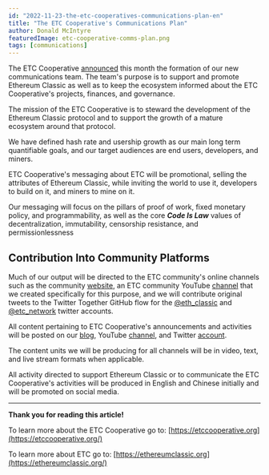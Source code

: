 ```yaml
---
id: "2022-11-23-the-etc-cooperatives-communications-plan-en"
title: "The ETC Cooperative's Communications Plan"
author: Donald McIntyre
featuredImage: etc-cooperative-comms-plan.png
tags: [communications]
---
```


The ETC Cooperative [announced](https://etccooperative.org/posts/2022-11-15-announcing-the-new-etc-cooperative-communications-team-en) this month the formation of our new communications team. The team's purpose is to support and promote Ethereum Classic as well as to keep the ecosystem informed about the ETC Cooperative's projects, finances, and governance.

The mission of the ETC Cooperative is to steward the development of the Ethereum Classic protocol and to support the growth of a mature ecosystem around that protocol.

We have defined hash rate and usership growth as our main long term quantifiable goals, and our target audiences are end users, developers, and miners.

ETC Cooperative's messaging about ETC will be promotional, selling the attributes of Ethereum Classic, while inviting the world to use it, developers to build on it, and miners to mine on it.

Our messaging will focus on the pillars of proof of work, fixed monetary policy, and programmability, as well as the core **_Code Is Law_** values of decentralization, immutability, censorship resistance, and permissionlessness

## Contribution Into Community Platforms

Much of our output will be directed to the ETC community's online channels such as the community [website](https://ethereumclassic.org/), an ETC community YouTube [channel](https://www.youtube.com/@ETCCooperative) that we created specifically for this purpose, and we will contribute original tweets to the Twitter Together GitHub flow for the [@eth_classic](https://github.com/ethereumclassic/tweets-eth_classic) and [@etc_network](https://github.com/ethereumclassic/tweets-etc_network) twitter accounts.

All content pertaining to ETC Cooperative's announcements and activities will be posted on our [blog](https://etccooperative.org/posts/page/1), YouTube [channel](https://www.youtube.com/@ETCCooperative), and Twitter [account](https://twitter.com/ETCCooperative).

The content units we will be producing for all channels will be in video, text, and live stream formats when applicable.

All activity directed to support Ethereum Classic or to communicate the ETC Cooperative's activities will be produced in English and Chinese initially and will be promoted on social media.

---

**Thank you for reading this article!**

To learn more about the ETC Cooperative go to: [https://etccooperative.org](https://etccooperative.org/)

To learn more about ETC go to: [https://ethereumclassic.org](https://ethereumclassic.org/)
